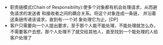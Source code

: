 - 职责链模式(Chain of Responsibility):使多个对象都有机会处理请求，从而避免请求的发送者
  和接收者之间的耦合关系。将这个对象连成一条链， 并沿着这条链传递该请求，直到有-一个对
  象处理它为止。[DP]
- 客户只需要向一个人提出要求，至于那个人能不能处理，不能处理就怎么办，不需要客户去想，那个人处理不了就交给其他人，直至找到一个能处理的人给客户处理了
